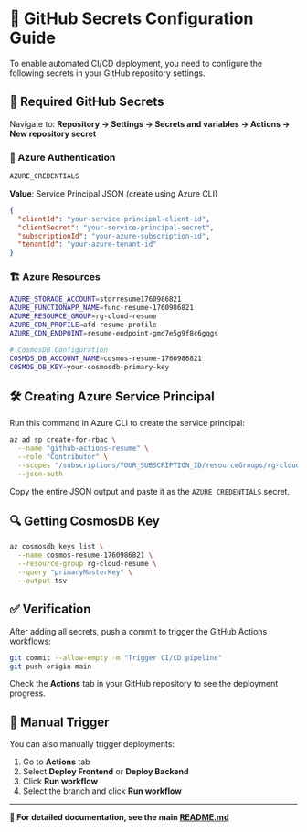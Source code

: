 # 🔐 GitHub Secrets Configuration Guide

To enable automated CI/CD deployment, you need to configure the following secrets in your GitHub repository settings.

## 📝 Required GitHub Secrets

Navigate to: **Repository → Settings → Secrets and variables → Actions → New repository secret**

### 🔑 Azure Authentication
```bash
AZURE_CREDENTIALS
```
**Value**: Service Principal JSON (create using Azure CLI)
```json
{
  "clientId": "your-service-principal-client-id",
  "clientSecret": "your-service-principal-secret",
  "subscriptionId": "your-azure-subscription-id", 
  "tenantId": "your-azure-tenant-id"
}
```

### 🏗️ Azure Resources
```bash
AZURE_STORAGE_ACCOUNT=storresume1760986821
AZURE_FUNCTIONAPP_NAME=func-resume-1760986821
AZURE_RESOURCE_GROUP=rg-cloud-resume
AZURE_CDN_PROFILE=afd-resume-profile
AZURE_CDN_ENDPOINT=resume-endpoint-gmd7e5g9f8c6gqgs

# CosmosDB Configuration
COSMOS_DB_ACCOUNT_NAME=cosmos-resume-1760986821
COSMOS_DB_KEY=your-cosmosdb-primary-key
```

## 🛠️ Creating Azure Service Principal

Run this command in Azure CLI to create the service principal:

```bash
az ad sp create-for-rbac \
  --name "github-actions-resume" \
  --role "Contributor" \
  --scopes "/subscriptions/YOUR_SUBSCRIPTION_ID/resourceGroups/rg-cloud-resume" \
  --json-auth
```

Copy the entire JSON output and paste it as the `AZURE_CREDENTIALS` secret.

## 🔍 Getting CosmosDB Key

```bash
az cosmosdb keys list \
  --name cosmos-resume-1760986821 \
  --resource-group rg-cloud-resume \
  --query "primaryMasterKey" \
  --output tsv
```

## ✅ Verification

After adding all secrets, push a commit to trigger the GitHub Actions workflows:

```bash
git commit --allow-empty -m "Trigger CI/CD pipeline"
git push origin main
```

Check the **Actions** tab in your GitHub repository to see the deployment progress.

## 🚀 Manual Trigger

You can also manually trigger deployments:
1. Go to **Actions** tab
2. Select **Deploy Frontend** or **Deploy Backend**
3. Click **Run workflow**
4. Select the branch and click **Run workflow**

---

**📖 For detailed documentation, see the main [README.md](README.md)**